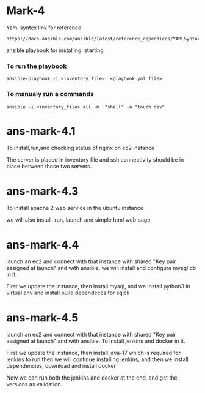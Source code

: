 # Mark-4
Yaml syntex link for reference
~~~
https://docs.ansible.com/ansible/latest/reference_appendices/YAMLSyntax.html
~~~

ansible playbook for installing, starting
### To run the playbook
~~~
ansible-playbook -i <inventory_file>  <playbook.yml file>
~~~
### To manualy run a commands
~~~
ansible -i <inventory_file> all -m  "shell" -a "touch dev"
~~~

# ans-mark-4.1
To install,run,and checking status of nginx on ec2 instance

The server is placed in inventory file and ssh connectivity should be in place between those two servers.

# ans-mark-4.3

To install apache 2 web service in the ubuntu instance

we will also install, run, launch and simple html web page 

# ans-mark-4.4

launch an ec2 and connect with that instance with shared "Key pair assigned at launch" and with ansible. we will install and configure mysql db in it.

First we update the instance, then install mysql, and we install python3 in virtual env and install build dependeces for sqlcli

# ans-mark-4.5

launch an ec2 and connect with that instance with shared "Key pair assigned at launch" and with ansible. To install jenkins and docker in it.

First we update the instance, then install java-17 which is required for jenkins to run then we will continue installing jenkins, and then we install dependencies, download and install docker 

Now we can run both the jenkins and docker at the end, and get the versions as validation.

 
